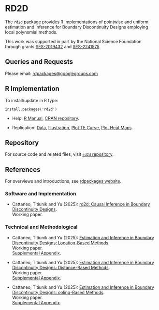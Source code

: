 # RD2D

The `rd2d` package provides R implementations of pointwise and uniform estimation and inference for Boundary Discontinuity Designs employing local polynomial methods.

This work was supported in part by the National Science Foundation through grants [SES-2019432](https://www.nsf.gov/awardsearch/showAward?AWD_ID=2019432) and [SES-2241575](https://www.nsf.gov/awardsearch/showAward?AWD_ID=2241575).

## Queries and Requests

Please email: [rdpackages@googlegroups.com](mailto:rdpackages@googlegroups.com)


## R Implementation

To install/update in R type:
```
install.packages('rd2d')
```

- Help: [R Manual](https://cran.r-project.org/web/packages/rd2d/rd2d.pdf), [CRAN repository](https://cran.r-project.org/package=rd2d).

- Replication: [Data](https://github.com/rdpackages/rd2d/blob/main/R/Data/), [Illustration](https://github.com/rdpackages/rd2d/blob/main/R/rd2d_illustration.R), [Plot TE Curve](https://github.com/rdpackages/rd2d/blob/main/R/rd2d_plot_effects.R), [Plot Heat Maps](https://github.com/rdpackages/rd2d/blob/main/R/rd2d_plot_heatmaps.R).


## Repository

For source code and related files, visit [`rd2d` repository](https://github.com/rdpackages/rd2d/).


## References

For overviews and introductions, see [rdpackages website](https://rdpackages.github.io).

### Software and Implementation

- Cattaneo, Titiunik and Yu (2025): [rd2d: Causal Inference in Boundary Discontinuity Designs](https://rdpackages.github.io/references/Cattaneo-Titiunik-Yu_2025_rd2d.pdf).<br>
Working paper.

### Technical and Methodological

- Cattaneo, Titiunik and Yu (2025): [Estimation and Inference in Boundary Discontinuity Designs: Location-Based Methods](https://rdpackages.github.io/references/Cattaneo-Titiunik-Yu_2025_BDD-Location.pdf).<br>
Working paper.<br>
[Supplemental Appendix](https://rdpackages.github.io/references/Cattaneo-Titiunik-Yu_2025_BDD-Location--Supplement.pdf).

- Cattaneo, Titiunik and Yu (2025): [Estimation and Inference in Boundary Discontinuity Designs: Distance-Based Methods](https://rdpackages.github.io/references/Cattaneo-Titiunik-Yu_2025_BDD-Distance.pdf).<br>
Working paper.<br>
[Supplemental Appendix](https://rdpackages.github.io/references/Cattaneo-Titiunik-Yu_2025_BDD-Distance--Supplement.pdf).

- Cattaneo, Titiunik and Yu (2025): [Estimation and Inference in Boundary Discontinuity Designs: ooling-Based Methods](https://rdpackages.github.io/references/Cattaneo-Titiunik-Yu_2025_BDD-Pooling.pdf).<br>
Working paper.<br>
[Supplemental Appendix](https://rdpackages.github.io/references/Cattaneo-Titiunik-Yu_2025_BDD-Pooling--Supplement.pdf).


<br><br>
